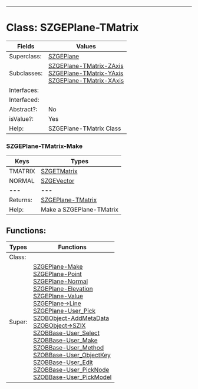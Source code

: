 ---------

# Class:	SZGEPlane-TMatrix

| Fields | Values |
| --------- | --------- |
| Superclass: | [SZGEPlane](SZGEPlane.html) |
| Subclasses: | [SZGEPlane-TMatrix-ZAxis](SZGEPlane-TMatrix-ZAxis.html) <br> [SZGEPlane-TMatrix-YAxis](SZGEPlane-TMatrix-YAxis.html) <br> [SZGEPlane-TMatrix-XAxis](SZGEPlane-TMatrix-XAxis.html) |
| Interfaces: |  |
| Interfaced: |  |
| Abstract?: | No |
| isValue?: | Yes |
| Help: | SZGEPlane-TMatrix Class |

### SZGEPlane-TMatrix-Make

| Keys | Types |
| --------- | --------- |
| TMATRIX | [SZGETMatrix](SZGETMatrix.html) |
| NORMAL | [SZGEVector](SZGEVector.html) |
| **---** | **---** |
| Returns: | [SZGEPlane-TMatrix](SZGEPlane-TMatrix.html) |
| Help: | Make a SZGEPlane-TMatrix |


## Functions:

| Types | Functions |
| --------- | --------- |
| Class: |  |
| Super: | [SZGEPlane-Make](SZGEPlane.html) <br> [SZGEPlane-Point](SZGEPlane.html) <br> [SZGEPlane-Normal](SZGEPlane.html) <br> [SZGEPlane-Elevation](SZGEPlane.html) <br> [SZGEPlane-Value](SZGEPlane.html) <br> [SZGEPlane->Line](SZGEPlane.html) <br> [SZGEPlane-User_Pick](SZGEPlane.html) <br> [SZOBObject-AddMetaData](SZOBObject.html) <br> [SZOBObject->SZIX](SZOBObject.html) <br> [SZOBBase-User_Select](SZOBBase.html) <br> [SZOBBase-User_Make](SZOBBase.html) <br> [SZOBBase-User_Method](SZOBBase.html) <br> [SZOBBase-User_ObjectKey](SZOBBase.html) <br> [SZOBBase-User_Edit](SZOBBase.html) <br> [SZOBBase-User_PickNode](SZOBBase.html) <br> [SZOBBase-User_PickModel](SZOBBase.html) |


